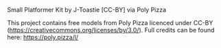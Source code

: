 Small Platformer Kit by J-Toastie [CC-BY] via Poly Pizza

This project contains free models from Poly Pizza licenced under CC-BY (https://creativecommons.org/licenses/by/3.0/). Full credits can be found here: https://poly.pizza/l/
